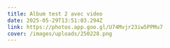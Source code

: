 ```yaml
---
title: Album test 2 avec video
date: 2025-05-29T13:51:03.294Z
link: https://photos.app.goo.gl/U74Mvjr23iw5PPMu7
cover: /images/uploads/250228.png
---
```

